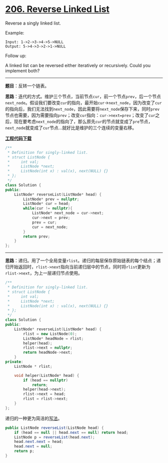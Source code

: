 # [206. Reverse Linked List](https://leetcode.com/problems/reverse-linked-list/)

Reverse a singly linked list.

Example:

    Input: 1->2->3->4->5->NULL
    Output: 5->4->3->2->1->NULL
Follow up:

A linked list can be reversed either iteratively or recursively. Could you implement both?

-----

**题目**：反转一个链表。

**思路**：迭代的方式。维护三个节点，当前节点`cur`，前一个节点`prev`，后一个节点`next_node`。假设我们要改变`cur`的指向，最开始`cur`->`next_node`，因为改变了`cur`的指向后，我们无法找到`next_node`，因此需要将`next_node`保存下来，同时`prev`节点也需要，因为需要指向`prev`；改变`cur`指向：`cur->next=prev`；改变了`cur`之后，现在要考虑`next_node`的指向了，那么原先`cur`的节点就变成了`pre`节点，`next_node`就变成了`cur`节点...就好比是维护的三个连续的变量右移。

[**工程代码下载**](https://github.com/shenkh/leetcode)

```cpp
/**
 * Definition for singly-linked list.
 * struct ListNode {
 *     int val;
 *     ListNode *next;
 *     ListNode(int x) : val(x), next(NULL) {}
 * };
 */
class Solution {
public:
    ListNode* reverseList(ListNode* head) {
        ListNode* prev = nullptr;
        ListNode* cur = head;
        while(cur != nullptr){
            ListNode* next_node = cur->next;
            cur->next = prev;
            prev = cur;
            cur = next_node;
        }
        return prev;
    }
};
```

-----

**思路**：递归。用了一个全局变量`rlist`。递归的每层保存原始链表的每个结点；递归开始返回时，`rlist->next`指向当前递归层中的节点，同时将`rlist`更新为`rlist->next`，为上一层递归节点使用。

```cpp
/**
 * Definition for singly-linked list.
 * struct ListNode {
 *     int val;
 *     ListNode *next;
 *     ListNode(int x) : val(x), next(NULL) {}
 * };
 */
class Solution {
public:
    ListNode* reverseList(ListNode* head) {
        rlist = new ListNode(0);
        ListNode* headNode = rlist;
        helper(head);
        rlist->next = nullptr;
        return headNode->next;
    }
private:
    ListNode * rlist;

    void helper(ListNode* head) {
        if (head == nullptr)
            return;
        helper(head->next);
        rlist->next = head;
        rlist = rlist->next;
    }
};
```

递归的一种更为简洁的[写法](https://leetcode.com/problems/reverse-linked-list/solution/)。

```java
public ListNode reverseList(ListNode head) {
    if (head == null || head.next == null) return head;
    ListNode p = reverseList(head.next);
    head.next.next = head;
    head.next = null;
    return p;
}
```